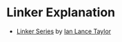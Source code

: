 # Linker Explanation

- [Linker Series](https://www.airs.com/blog/page/68) by [Ian Lance Taylor](https://airs.com/ian/)
